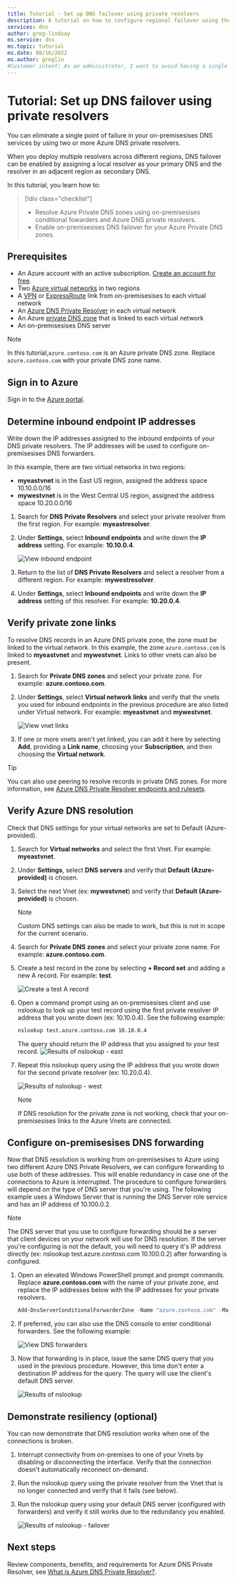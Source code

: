 ```yaml
---
title: Tutorial - Set up DNS failover using private resolvers
description: A tutorial on how to configure regional failover using the Azure DNS Private Resolver
services: dns
author: greg-lindsay
ms.service: dns
ms.topic: tutorial
ms.date: 08/16/2022
ms.author: greglin
#Customer intent: As an administrator, I want to avoid having a single point of failure for DNS resolution.
---
```


# Tutorial: Set up DNS failover using private resolvers

You can eliminate a single point of failure in your on-premisesises DNS services by using two or more Azure DNS private resolvers.

When you deploy multiple resolvers across different regions, DNS failover can be enabled by assigning a local resolver as your primary DNS and the resolver in an adjacent region as secondary DNS. 

In this tutorial, you learn how to:

> [!div class="checklist"]
> * Resolve Azure Private DNS zones using on-premisesises conditional fowarders and Azure DNS private resolvers.
> * Enable on-premisesises DNS failover for your Azure Private DNS zones.

## Prerequisites

- An Azure account with an active subscription. [Create an account for free](https://azure.microsoft.com/free/?WT.mc_id=A261C142F).
- Two [Azure virtual networks](../virtual-network/quick-create-portal.md) in two regions
- A [VPN](../vpn-gateway/tutorial-site-to-site-portal.md) or [ExpressRoute](../expressroute/expressroute-howto-circuit-portal-resource-manager.md) link from on-premisesises to each virtual network
- An [Azure DNS Private Resolver](dns-private-resolver-get-started-portal.md) in each virtual network
- An Azure [private DNS zone](private-dns-getstarted-portal.md) that is linked to each virtual network
- An on-premisesises DNS server 

> [!NOTE]
> In this tutorial,`azure.contoso.com` is an Azure private DNS zone. Replace `azure.contoso.com` with your private DNS zone name.

## Sign in to Azure

Sign in to the [Azure portal](https://portal.azure.com).

## Determine inbound endpoint IP addresses

Write down the IP addresses assigned to the inbound endpoints of your DNS private resolvers. The IP addresses will be used to configure on-premisesises DNS forwarders.

In this example, there are two virtual networks in two regions:
- **myeastvnet** is in the East US region, assigned the address space 10.10.0.0/16 
- **mywestvnet** is in the West Central US region, assigned the address space 10.20.0.0/16

1. Search for **DNS Private Resolvers** and select your private resolver from the first region.  For example: **myeastresolver**.
2. Under **Settings**, select **Inbound endpoints** and write down the **IP address** setting. For example: **10.10.0.4**.

    ![View inbound endpoint](./media/tutorial-dns-private-resolver-failover/east-inbound-endpoint.png)

3. Return to the list of **DNS Private Resolvers** and select a resolver from a different region.  For example: **mywestresolver**.
4. Under **Settings**, select **Inbound endpoints** and write down the **IP address** setting of this resolver. For example: **10.20.0.4**.

## Verify private zone links

To resolve DNS records in an Azure DNS private zone, the zone must be linked to the virtual network.  In this example, the zone `azure.contoso.com` is linked to **myeastvnet** and **mywestvnet**. Links to other vnets can also be present.

1. Search for **Private DNS zones** and select your private zone.  For example: **azure.contoso.com**.
2. Under **Settings**, select **Virtual network links** and verify that the vnets you used for inbound endpoints in the previous procedure are also listed under Virtual network. For example: **myeastvnet** and **mywestvnet**.

    ![View vnet links](./media/tutorial-dns-private-resolver-failover/vnet-links.png)

3. If one or more vnets aren't yet linked, you can add it here by selecting **Add**, providing a **Link name**, choosing your **Subscription**, and then choosing the **Virtual network**.

> [!TIP]
> You can also use peering to resolve records in private DNS zones. For more information, see [Azure DNS Private Resolver endpoints and rulesets](private-resolver-endpoints-rulesets.md).

## Verify Azure DNS resolution

Check that DNS settings for your virtual networks are set to Default (Azure-provided).

1. Search for **Virtual networks** and select the first Vnet.  For example: **myeastvnet**.
2. Under **Settings**, select **DNS servers** and verify that **Default (Azure-provided)** is chosen.
3. Select the next Vnet (ex: **mywestvnet**) and verify that **Default (Azure-provided)** is chosen.

    > [!NOTE]
    > Custom DNS settings can also be made to work, but this is not in scope for the current scenario.

4. Search for **Private DNS zones** and select your private zone name. For example: **azure.contoso.com**.
5. Create a test record in the zone by selecting **+ Record set** and adding a new A record. For example: **test**.

    ![Create a test A record](./media/tutorial-dns-private-resolver-failover/test-record.png)

5. Open a command prompt using an on-premisesises client and use nslookup to look up your test record using the first private resolver IP address that you wrote down (ex: 10.10.0.4). See the following example:

    ```cmd
    nslookup test.azure.contoso.com 10.10.0.4
    ```
    The query should return the IP address that you assigned to your test record.
    ![Results of nslookup - east](./media/tutorial-dns-private-resolver-failover/nslookup-results-e.png)

6. Repeat this nslookup query using the IP address that you wrote down for the second private resolver (ex: 10.20.0.4).

    ![Results of nslookup - west](./media/tutorial-dns-private-resolver-failover/nslookup-results-w.png)

    > [!NOTE]
    > If DNS resolution for the private zone is not working, check that your on-premisesises links to the Azure Vnets are connected.

## Configure on-premisesises DNS forwarding

Now that DNS resolution is working from on-premisesises to Azure using two different Azure DNS Private Resolvers, we can configure forwarding to use both of these addresses.  This will enable redundancy in case one of the connections to Azure is interrupted. The procedure to configure forwarders will depend on the type of DNS server that you're using. The following example uses a Windows Server that is running the DNS Server role service and has an IP address of 10.100.0.2.

   > [!NOTE]
   > The DNS server that you use to configure forwarding should be a server that client devices on your network will use for DNS resolution. If the server you're configuring is not the default, you will need to query it's IP address directly (ex: nslookup test.azure.contoso.com 10.100.0.2) after forwarding is configured.

1. Open an elevated Windows PowerShell prompt and prompt commands. Replace **azure.contoso.com** with the name of your private zone, and replace the IP addresses below with the IP addresses for your private resolvers.

    ```PowerShell
    Add-DnsServerConditionalForwarderZone -Name "azure.contoso.com" -MasterServers 10.20.0.4,10.10.0.4
    ```
2. If preferred, you can also use the DNS console to enter conditional forwarders. See the following example:

    ![View DNS forwarders](./media/tutorial-dns-private-resolver-failover/forwarders.png)

3. Now that forwarding is in place, issue the same DNS query that you used in the previous procedure. However, this time don't enter a destination IP address for the query. The query will use the client's default DNS server. 

    ![Results of nslookup](./media/tutorial-dns-private-resolver-failover/nslookup-results.png)

## Demonstrate resiliency (optional)

You can now demonstrate that DNS resolution works when one of the connections is broken. 

1. Interrupt connectivity from on-premises to one of your Vnets by disabling or disconnecting the interface. Verify that the connection doesn't automatically reconnect on-demand.
2. Run the nslookup query using the private resolver from the Vnet that is no longer connected and verify that it fails (see below).
3. Run the nslookup query using your default DNS server (configured with forwarders) and verify it still works due to the redundancy you enabled.

    ![Results of nslookup - failover](./media/tutorial-dns-private-resolver-failover/nslookup-results-failover.png)

## Next steps

Review components, benefits, and requirements for Azure DNS Private Resolver, see [What is Azure DNS Private Resolver?](dns-private-resolver-overview.md).

